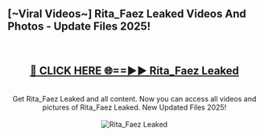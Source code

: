 <h2>[~Viral Videos~] Rita_Faez Leaked Videos And Photos - Update Files 2025!</h2>
<br>
<div align="center">
<h2><a href="https://top-ai-tools.click/QrbHav" rel="nofollow">🔴 CLICK HERE 🌐==►► Rita_Faez Leaked</a></h2>
<br>
Get Rita_Faez Leaked and all content. Now you can access all videos and pictures of Rita_Faez Leaked. New Updated Files 2025!
<br>
<br>
<a href="https://top-ai-tools.click/QrbHav" rel="nofollow" data-target="animated-image.originalLink"><img src="https://i.ibb.co.com/WyWwxjT/player-gif2.gif" alt="Rita_Faez Leaked" style="max-width: 100%; display: inline-block;" data-target="animated-image.originalImage"></a>
</div>
<br>